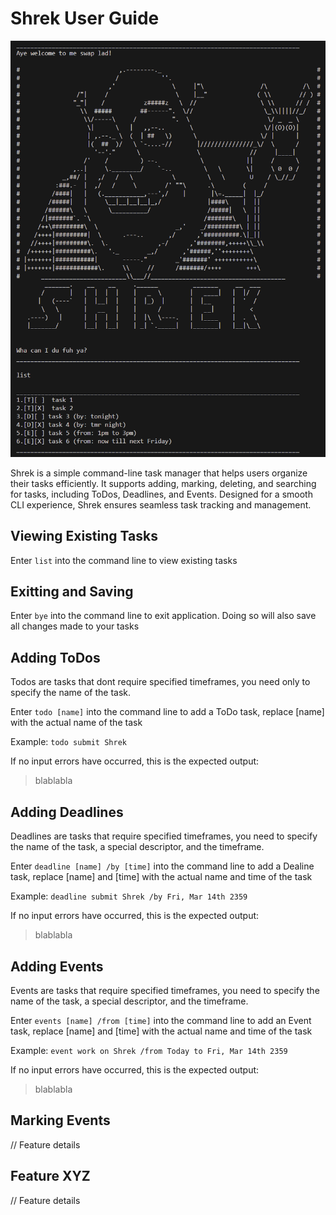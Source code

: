 # Shrek User Guide

![Shrek product image](./ShrekSS.png) 


Shrek is a simple command-line task manager that helps users organize their tasks efficiently. It supports adding, marking, deleting, and searching for tasks, including ToDos, Deadlines, and Events. Designed for a smooth CLI experience, Shrek ensures seamless task tracking and management.

## Viewing Existing Tasks
Enter `list` into the command line to view existing tasks

## Exitting and Saving
Enter `bye` into the command line to exit application. 
Doing so will also save all changes made to your tasks


## Adding ToDos
Todos are tasks that dont require specified timeframes,
you need only to specify the name of the task.

Enter `todo [name]` into the command line to add a ToDo task,
replace [name] with the actual name of the task

Example: `todo submit Shrek` 

If no input errors have occurred, this is the expected output:
> blablabla


## Adding Deadlines
Deadlines are tasks that require specified timeframes,
you need to specify the name of the task, a special descriptor, and the timeframe.

Enter `deadline [name] /by [time]` into the command line to add a Dealine task,
replace [name] and [time] with the actual name and time of the task

Example: `deadline submit Shrek /by Fri, Mar 14th 2359` 

If no input errors have occurred, this is the expected output:
> blablabla


## Adding Events
Events are tasks that require specified timeframes,
you need to specify the name of the task, a special descriptor, and the timeframe.

Enter `events [name] /from [time]` into the command line to add an Event task,
replace [name] and [time] with the actual name and time of the task

Example: `event work on Shrek /from Today to Fri, Mar 14th 2359` 

If no input errors have occurred, this is the expected output:
> blablabla


## Marking Events

// Feature details


## Feature XYZ

// Feature details